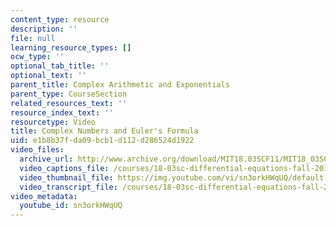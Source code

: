 ```yaml
---
content_type: resource
description: ''
file: null
learning_resource_types: []
ocw_type: ''
optional_tab_title: ''
optional_text: ''
parent_title: Complex Arithmetic and Exponentials
parent_type: CourseSection
related_resources_text: ''
resource_index_text: ''
resourcetype: Video
title: Complex Numbers and Euler's Formula
uid: e1b8b37f-da09-bcb1-d112-d286524d1922
video_files:
  archive_url: http://www.archive.org/download/MIT18.03SCF11/MIT18_03SC_110726_L1_300k.mp4
  video_captions_file: /courses/18-03sc-differential-equations-fall-2011/c7b66ba01374516882f07ed700c35ea5_sn3orkHWqUQ.vtt
  video_thumbnail_file: https://img.youtube.com/vi/sn3orkHWqUQ/default.jpg
  video_transcript_file: /courses/18-03sc-differential-equations-fall-2011/82481983927c276e34903cf879525acc_sn3orkHWqUQ.pdf
video_metadata:
  youtube_id: sn3orkHWqUQ
---
```


